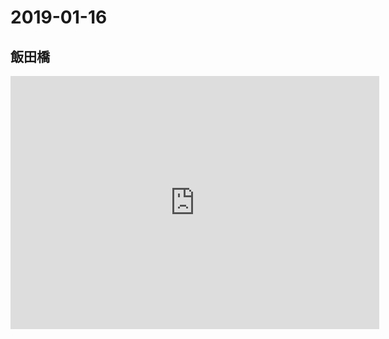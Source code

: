 # 2019-01-16

## 飯田橋

<iframe height='405' width='590' frameborder='0' allowtransparency='true' scrolling='no' src='https://www.strava.com/activities/2084090072/embed/4c802b2797c130adeedec073ab5b125468c6eaba'></iframe>
